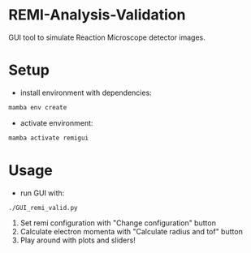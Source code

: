 <!--
SPDX-FileCopyrightText: 2025 Patrizia Schoch
SPDX-FileContributor: Hannes Lindenblatt

SPDX-License-Identifier: GPL-3.0-or-later
-->

# REMI-Analysis-Validation

GUI tool to simulate Reaction Microscope detector images.

# Setup
- install environment with dependencies:
```bash
mamba env create
```
- activate environment:
```bash
mamba activate remigui
```

# Usage
- run GUI with:
```bash
./GUI_remi_valid.py
```
1. Set remi configuration with "Change configuration" button
2. Calculate electron momenta with "Calculate radius and tof" button
3. Play around with plots and sliders!

